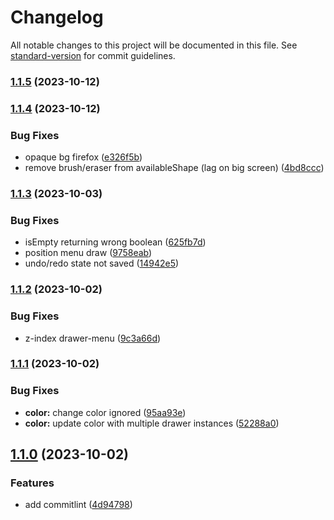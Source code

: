 # Changelog

All notable changes to this project will be documented in this file. See [standard-version](https://github.com/conventional-changelog/standard-version) for commit guidelines.

### [1.1.5](https://github.com/fabwcie/drawer/compare/v1.1.4...v1.1.5) (2023-10-12)

### [1.1.4](https://github.com/fabwcie/drawer/compare/v1.1.3...v1.1.4) (2023-10-12)


### Bug Fixes

* opaque bg firefox ([e326f5b](https://github.com/fabwcie/drawer/commits/e326f5ba9782fe126035823a8af07433a6eb4802))
* remove brush/eraser from availableShape (lag on big screen) ([4bd8ccc](https://github.com/fabwcie/drawer/commits/4bd8ccc35905f85776db1dbe9760d55cc0d5e8cd))

### [1.1.3](https://github.com/fabwcie/drawer/compare/v1.1.2...v1.1.3) (2023-10-03)


### Bug Fixes

* isEmpty returning wrong boolean ([625fb7d](https://github.com/fabwcie/drawer/commits/625fb7dd501598751e5e0ce2d333949251b87c87))
* position menu draw ([9758eab](https://github.com/fabwcie/drawer/commits/9758eab66da44611ed15240cf462bb59adb92fb1))
* undo/redo state not saved ([14942e5](https://github.com/fabwcie/drawer/commits/14942e5fecbf8dc117b70121a4d97a08c1d7e41e))

### [1.1.2](https://github.com/fabwcie/drawer/compare/v1.1.1...v1.1.2) (2023-10-02)


### Bug Fixes

* z-index drawer-menu ([9c3a66d](https://github.com/fabwcie/drawer/commits/9c3a66d44f6362a42bec8dd6e5ec190c0f228258))

### [1.1.1](https://github.com/fabwcie/drawer/compare/v1.1.0...v1.1.1) (2023-10-02)


### Bug Fixes

* **color:** change color ignored ([95aa93e](https://github.com/fabwcie/drawer/commits/95aa93e28d45f844005043ef2577627c734e9e7b))
* **color:** update color with multiple drawer instances ([52288a0](https://github.com/fabwcie/drawer/commits/52288a0b1af0eca73f43d0f424b7dde6320ee479))

## [1.1.0](https://github.com/fabwcie/drawer/compare/v1.0.0...v1.1.0) (2023-10-02)


### Features

* add commitlint ([4d94798](https://github.com/fabwcie/drawer/commits/4d94798bea7ae9aa4756a253cf100e078ffc1e93))
